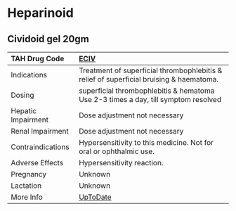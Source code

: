 # Heparinoid

## Cividoid gel 20gm

| TAH Drug Code      | [ECIV](https://www.tahsda.org.tw/drugs/hissearch.php?drug_code=ECIV)                    |
|:-------------------|:----------------------------------------------------------------------------------------|
| Indications        | Treatment of superficial thrombophlebitis & relief of superficial bruising & haematoma. |
| Dosing             | superficial thrombophlebitis & hematoma Use 2-3 times a day, till symptom resolved      |
| Hepatic Impairment | Dose adjustment not necessary                                                           |
| Renal Impairment   | Dose adjustment not necessary                                                           |
| Contraindications  | Hypersensitivity to this medicine. Not for oral or ophthalmic use.                      |
| Adverse Effects    | Hypersensitivity reaction.                                                              |
| Pregnancy          | Unknown                                                                                 |
| Lactation          | Unknown                                                                                 |
| More Info          | [UpToDate](https://www.uptodate.com/contents/heparinoid-drug-information)               |

